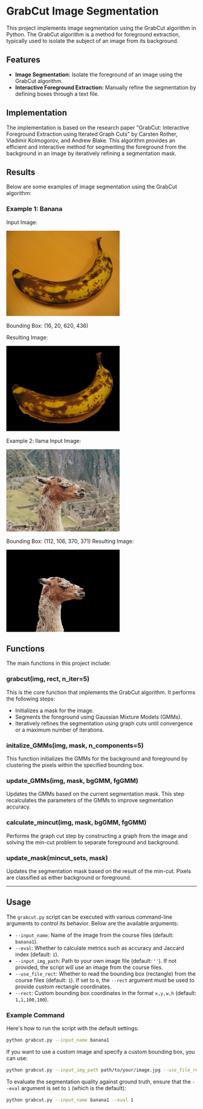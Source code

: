 
# GrabCut Image Segmentation

This project implements image segmentation using the GrabCut algorithm in Python. The GrabCut algorithm is a method for foreground extraction, typically used to isolate the subject of an image from its background.

## Features

- **Image Segmentation:** Isolate the foreground of an image using the GrabCut algorithm.
- **Interactive Foreground Extraction:** Manually refine the segmentation by defining boxes through a text file.

## Implementation

The implementation is based on the research paper "GrabCut: Interactive Foreground Extraction using Iterated Graph Cuts" by Carsten Rother, Vladimir Kolmogorov, and Andrew Blake. This algorithm provides an efficient and interactive method for segmenting the foreground from the background in an image by iteratively refining a segmentation mask.

## Results
Below are some examples of image segmentation using the GrabCut algorithm:

### Example 1: Banana
Input Image:

<img src="inputData/imgs/banana1.jpg" alt="Banana" width="300"/>

Bounding Box:
(16, 20, 620, 436)

Resulting Image:

<img src="Results/finalbanana1.jpg" alt="Banana" width="300"/>

Example 2: llama
Input Image:

<img src="inputData/imgs/llama.jpg" alt="Banana" width="300"/>


Bounding Box:
(112, 106, 370, 371)
Resulting Image:

<img src="Results/finalllama.jpg" alt="Banana" width="300"/>



## Functions

The main functions in this project include:

### grabcut(img, rect, n_iter=5)
This is the core function that implements the GrabCut algorithm. It performs the following steps:
- Initializes a mask for the image.
- Segments the foreground using Gaussian Mixture Models (GMMs).
- Iteratively refines the segmentation using graph cuts until convergence or a maximum number of iterations.

### initalize_GMMs(img, mask, n_components=5)
This function initializes the GMMs for the background and foreground by clustering the pixels within the specified bounding box.

### update_GMMs(img, mask, bgGMM, fgGMM)
Updates the GMMs based on the current segmentation mask. This step recalculates the parameters of the GMMs to improve segmentation accuracy.

### calculate_mincut(img, mask, bgGMM, fgGMM)
Performs the graph cut step by constructing a graph from the image and solving the min-cut problem to separate foreground and background.

### update_mask(mincut_sets, mask)
Updates the segmentation mask based on the result of the min-cut. Pixels are classified as either background or foreground.

---

## Usage

The `grabcut.py` script can be executed with various command-line arguments to control its behavior. Below are the available arguments:

- `--input_name`: Name of the image from the course files (default: `banana1`).
- `--eval`: Whether to calculate metrics such as accuracy and Jaccard index (default: `1`).
- `--input_img_path`: Path to your own image file (default: `''`). If not provided, the script will use an image from the course files.
- `--use_file_rect`: Whether to read the bounding box (rectangle) from the course files (default: `1`). If set to `0`, the `--rect` argument must be used to provide custom rectangle coordinates.
- `--rect`: Custom bounding box coordinates in the format `x,y,w,h` (default: `1,1,100,100`).

### Example Command

Here's how to run the script with the default settings:

```bash
python grabcut.py --input_name banana1
```

If you want to use a custom image and specify a custom bounding box, you can use:

```bash
python grabcut.py --input_img_path path/to/your/image.jpg --use_file_rect 0 --rect 50,50,200,200
```

To evaluate the segmentation quality against ground truth, ensure that the `--eval` argument is set to `1` (which is the default):

```bash
python grabcut.py --input_name banana1 --eval 1
```

